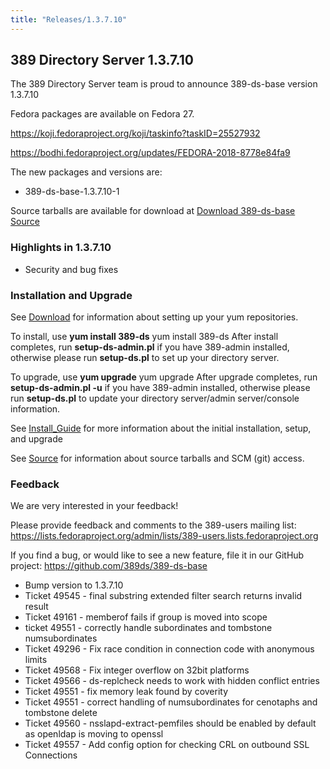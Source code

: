 ```yaml
---
title: "Releases/1.3.7.10"
---
```


389 Directory Server 1.3.7.10
-----------------------------

The 389 Directory Server team is proud to announce 389-ds-base version 1.3.7.10

Fedora packages are available on Fedora 27.

<https://koji.fedoraproject.org/koji/taskinfo?taskID=25527932>

<https://bodhi.fedoraproject.org/updates/FEDORA-2018-8778e84fa9>

The new packages and versions are:

-   389-ds-base-1.3.7.10-1 

Source tarballs are available for download at [Download 389-ds-base Source](https://releases.pagure.org/389-ds-base/389-ds-base-1.3.7.10.tar.bz2)

### Highlights in 1.3.7.10

- Security and bug fixes

### Installation and Upgrade 
See [Download](../download.html) for information about setting up your yum repositories.

To install, use **yum install 389-ds** yum install 389-ds After install completes, run **setup-ds-admin.pl** if you have 389-admin installed, otherwise please run **setup-ds.pl** to set up your directory server.

To upgrade, use **yum upgrade** yum upgrade After upgrade completes, run **setup-ds-admin.pl -u** if you have 389-admin installed, otherwise please run **setup-ds.pl** to update your directory server/admin server/console information.

See [Install\_Guide](../legacy/install-guide.html) for more information about the initial installation, setup, and upgrade

See [Source](../development/source.html) for information about source tarballs and SCM (git) access.

### Feedback

We are very interested in your feedback!

Please provide feedback and comments to the 389-users mailing list: <https://lists.fedoraproject.org/admin/lists/389-users.lists.fedoraproject.org>

If you find a bug, or would like to see a new feature, file it in our GitHub project: <https://github.com/389ds/389-ds-base>

- Bump version to 1.3.7.10
- Ticket 49545 - final substring extended filter search returns invalid result
- Ticket 49161 - memberof fails if group is moved into scope
- ticket 49551 - correctly handle subordinates and tombstone numsubordinates
- Ticket 49296 - Fix race condition in connection code with  anonymous limits
- Ticket 49568 - Fix integer overflow on 32bit platforms
- Ticket 49566 - ds-replcheck needs to work with hidden conflict entries
- Ticket 49551 - fix memory leak found by coverity
- Ticket 49551 - correct handling of numsubordinates for cenotaphs and tombstone delete
- Ticket 49560 - nsslapd-extract-pemfiles should be enabled by default as openldap is moving to openssl
- Ticket 49557 - Add config option for checking CRL on outbound SSL Connections


